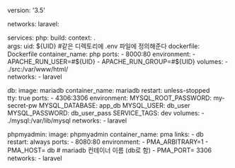 version: '3.5'

networks: 
  laravel:

services:
  php:
    build:
      context: .  
      args:
        uid: ${UID}  #같은 디렉토리에 .env 파일에 정의해준다 
      dockerfile: Dockerfile
    container_name: php 
    ports:
      - 8000:80
    environment:
      - APACHE_RUN_USER=#${UID}
      - APACHE_RUN_GROUP=#${UID}
    volumes:
      - ./src:/var/www/html/  
    networks: 
      - laravel

  db:
    image: mariadb 
    container_name: mariadb
    restart: unless-stopped  
    tty: true 
    ports: 
      - 4306:3306 
    environment:
      MYSQL_ROOT_PASSWORD: my-secret-pw 
      MYSQL_DATABASE: app_db
      MYSQL_USER: db_user
      MYSQL_PASSWORD: db_user_pass
      SERVICE_TAGS: dev 
    volumes:
      - ./mysql:/var/lib/mysql 
    networks: 
      - laravel

  phpmyadmin:
    image: phpmyadmin
    container_name: pma
    links:
      - db   
    restart: always
    ports:
      - 8080:80
    environment:
      - PMA_ARBITRARY=1
      - PMA_HOST= db  # mariadb 컨테이너 이름 (db로 함)
      - PMA_PORT= 3306
    networks: 
      - laravel

